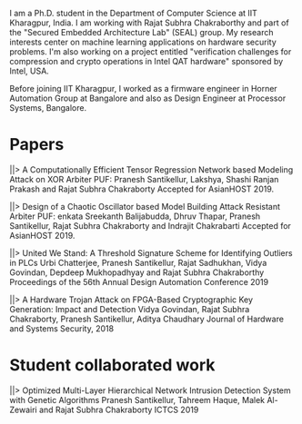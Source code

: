 

I am a Ph.D. student in the Department of Computer Science at IIT Kharagpur, India. I am working with Rajat Subhra Chakraborthy and part of the "Secured Embedded Architecture Lab" (SEAL) group. My research interests center on machine learning applications on hardware security problems. I'm also working on a project entitled "verification challenges for compression and crypto operations in Intel QAT hardware" sponsored by Intel, USA.

Before joining IIT Kharagpur, I worked as a firmware engineer in Horner Automation Group at Bangalore and also as Design Engineer at Processor Systems, Bangalore. 


Papers
======

||> A Computationally Efficient Tensor Regression Network based Modeling Attack on XOR Arbiter PUF: 
    Pranesh Santikellur, Lakshya, Shashi Ranjan Prakash and Rajat Subhra Chakraborty
    Accepted for AsianHOST 2019.
    
||> Design of a Chaotic Oscillator based Model Building Attack Resistant Arbiter PUF:
    enkata Sreekanth Balijabudda, Dhruv Thapar, Pranesh Santikellur, Rajat Subhra Chakraborty and Indrajit Chakrabarti
    Accepted for AsianHOST 2019.

||> United We Stand: A Threshold Signature Scheme for Identifying Outliers in PLCs
    Urbi Chatterjee, Pranesh Santikellur, Rajat Sadhukhan, Vidya Govindan, Depdeep Mukhopadhyay and Rajat Subhra Chakraborthy
    Proceedings of the 56th Annual Design Automation Conference 2019
 
 ||> A Hardware Trojan Attack on FPGA-Based Cryptographic Key Generation: Impact and Detection
     Vidya Govindan, Rajat Subhra Chakraborty, Pranesh Santikellur, Aditya Chaudhary
     Journal of Hardware and Systems Security, 2018
 
   
 
Student collaborated work
======  
 ||>  Optimized Multi-Layer Hierarchical Network Intrusion Detection System with Genetic Algorithms
      Pranesh Santikellur, Tahreem Haque, Malek Al-Zewairi and Rajat Subhra Chakraborty
      ICTCS 2019

